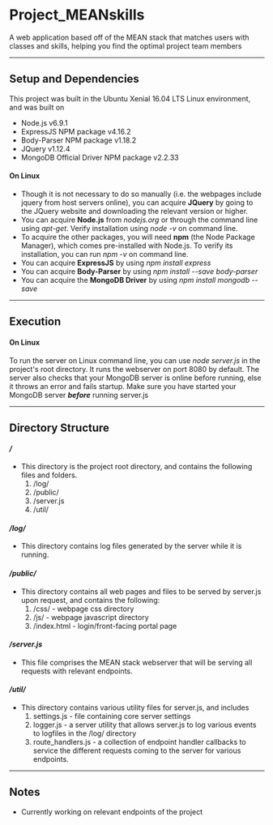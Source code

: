 # Project_MEANskills
A web application based off of the MEAN stack that matches users with classes and skills, helping you find the optimal project team members

---

## Setup and Dependencies
This project was built in the Ubuntu Xenial 16.04 LTS Linux environment, and was built on
- Node.js v6.9.1
- ExpressJS NPM package v4.16.2
- Body-Parser NPM package v1.18.2
- JQuery v1.12.4
- MongoDB Official Driver NPM package v2.2.33

#### On Linux
  - Though it is not necessary to do so manually (i.e. the webpages include jquery from host servers online), you can acquire **JQuery** by going to the JQuery website and downloading the relevant version or higher.
  - You can acquire **Node.js** from *nodejs.org* or through the command line using *apt-get*. Verify installation using *node -v* on command line.
  - To acquire the other packages, you will need **npm** (the Node Package Manager), which comes pre-installed with Node.js. To verify its installation, you can run *npm -v* on command line.
  - You can acquire **ExpressJS** by using *npm install express*
  - You can acquire **Body-Parser** by using *npm install --save body-parser*
  - You can acquire the **MongoDB Driver** by using *npm install mongodb --save*

---

## Execution
#### On Linux
  To run the server on Linux command line, you can use *node server.js* in the project's root directory. It runs the webserver on port 8080 by default. The server also checks that your MongoDB server is online before running, else it throws an error and fails startup. Make sure you have started your MongoDB server _**before**_ running server.js
  
---

## Directory Structure
#### */*
  - This directory is the project root directory, and contains the following files and folders.
    1. /log/
    1. /public/
    1. /server.js
    1. /util/
#### */log/*
  - This directory contains log files generated by the server while it is running.
#### */public/*
  - This directory contains all web pages and files to be served by server.js upon request, and contains the following:
    1. /css/ - webpage css directory
    1. /js/ - webpage javascript directory
    1. /index.html - login/front-facing portal page
#### */server.js*
  - This file comprises the MEAN stack webserver that will be serving all requests with relevant endpoints.
#### */util/*
  - This directory contains various utility files for server.js, and includes
    1. settings.js - file containing core server settings
    1. logger.js - a server utility that allows server.js to log various events to logfiles in the /log/ directory
    1. route_handlers.js - a collection of endpoint handler callbacks to service the different requests coming to the server for various endpoints.

---

## Notes
- Currently working on relevant endpoints of the project
